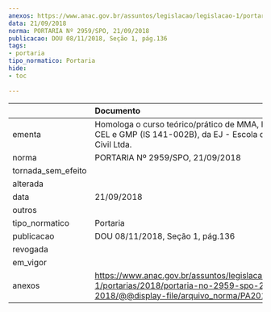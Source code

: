 ```yaml
---
anexos: https://www.anac.gov.br/assuntos/legislacao/legislacao-1/portarias/2018/portaria-no-2959-spo-21-09-2018/@@display-file/arquivo_norma/PA2018-2959.pdf
data: 21/09/2018
norma: PORTARIA Nº 2959/SPO, 21/09/2018
publicacao: DOU 08/11/2018, Seção 1, pág.136
tags:
- portaria
tipo_normatico: Portaria
hide: 
- toc 
 
---
```


|                    | Documento                                                                                                                                            |
|:-------------------|:-----------------------------------------------------------------------------------------------------------------------------------------------------|
| ementa             | Homologa o curso teórico/prático de MMA, habilitações CEL e GMP (IS 141-002B), da EJ - Escola de Aviação Civil Ltda.                                 |
| norma              | PORTARIA Nº 2959/SPO, 21/09/2018                                                                                                                     |
| tornada_sem_efeito |                                                                                                                                                      |
| alterada           |                                                                                                                                                      |
| data               | 21/09/2018                                                                                                                                           |
| outros             |                                                                                                                                                      |
| tipo_normatico     | Portaria                                                                                                                                             |
| publicacao         | DOU 08/11/2018, Seção 1, pág.136                                                                                                                     |
| revogada           |                                                                                                                                                      |
| em_vigor           |                                                                                                                                                      |
| anexos             | https://www.anac.gov.br/assuntos/legislacao/legislacao-1/portarias/2018/portaria-no-2959-spo-21-09-2018/@@display-file/arquivo_norma/PA2018-2959.pdf |